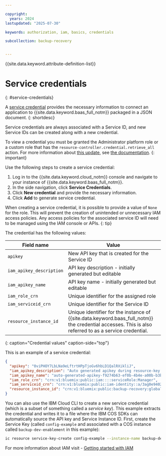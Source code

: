 ```yaml
---

copyright:
  years: 2024
lastupdated: "2025-07-30"

keywords: authorization, iam, basics, credentials

subcollection: backup-recovery


---
```


{{site.data.keyword.attribute-definition-list}}

# Service credentials
{: #service-credentials}

A [service credential](/docs/account?topic=account-service_credentials&interface=ui) provides the necessary information to connect an application to {{site.data.keyword.baas_full_notm}} packaged in a JSON document.
{: shortdesc}

Service credentials are always associated with a Service ID, and new Service IDs can be created along with a new credential.

To view a credential you must be granted the Administrator platform role or a custom role that has the `resource-controller.credential.retrieve_all` action. For more information about [this update](/docs/overview?overview-whatsnew#may2022), see [the documentation](/docs/account?topic=account-service_credentials&interface=ui#viewing-credentials-ui).
{: important}

Use the following steps to create a service credential:

1. Log in to the {{site.data.keyword.cloud_notm}} console and navigate to your instance of {{site.data.keyword.baas_full_notm}}.
2. In the side navigation, click **Service Credentials**.
3. Click **New credential** and provide the necessary information.
4. Click **Add** to generate service credential.

When creating a service credential, it is possible to provide a value of `None` for the role.  This will prevent the creation of unintended or unnecessary IAM access policies. Any access policies for the associated service ID will need to be managed using the IAM console or APIs.
{: tip}

The credential has the following values:

| Field name               | Value                                                                                                                                               |
|--------------------------|-----------------------------------------------------------------------------------------------------------------------------------------------------|
| `apikey`                 | New API key that is created for the Service ID                                                                                                      |
| `iam_apikey_description` | API key description - initially generated but editable                                                                                          |
| `iam_apikey_name`        | API key name - initially generated but editable                                                                                                 |
| `iam_role_crn`           | Unique identifier for the assigned role                                                                                                             |
| `iam_serviceid_crn`      | Unique identifier for the Service ID                                                                                                                |
| `resource_instance_id`   | Unique identifier for the instance of {{site.data.keyword.baas_full_notm}} the credential accesses. This is also referred to as a service credential. |
{: caption="Credential values" caption-side="top"}

This is an example of a service credential:

```json
{
  "apikey": "0viPHOY7LbLNa9eLftrtHPpTjoGv6hbLD1QalRXikliJ",
  "iam_apikey_description": "Auto generated apikey during resource-key operation for Instance - crn:v1:bluemix:public:backup-recovery:global:a/3ag0e9402tyfd5d29761c3e97696b71n:d6f74k03-6k4f-4a82-b165-697354o63903::",
  "iam_apikey_name": "auto-generated-apikey-f9274b63-ef0b-4b4e-a00b-b3bf9023f9dd",
  "iam_role_crn": "crn:v1:bluemix:public:iam::::serviceRole:Manager",
  "iam_serviceid_crn": "crn:v1:bluemix:public:iam-identity::a/3ag0e9402tyfd5d29761c3e97696b71n::serviceid:ServiceId-540a4a41-7322-4fdd-a9e7-e0cb7ab760f9",
  "resource_instance_id": "crn:v1:bluemix:public:backup-recovery:global:a/3ag0e9402tyfd5d29761c3e97696b71n:d6f74k03-6k4f-4a82-b165-697354o63903::"
}
```

You can also use the IBM Cloud CLI to create a new service credential (which is a subset of something called a *service key*). This example extracts the credential and writes it to a file where the IBM COS SDKs can automatically source the API key and Service Instance ID. First, create the Service Key (called `config-example` and associated with a COS instance called `backup-dev-enablement` in this example):

```sh
ic resource service-key-create config-example --instance-name backup-dev-enablement
```

For more information about IAM visit - [Getting started with IAM](/docs/backup-recovery?topic=backup-recovery-iam&interface=ui)
